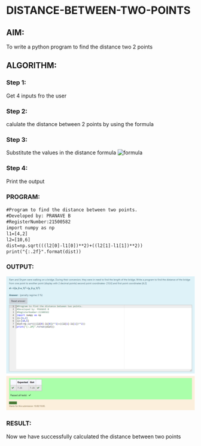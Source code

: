 # DISTANCE-BETWEEN-TWO-POINTS

## AIM:
To write a python program to find the distance two 2 points
## ALGORITHM:

### Step 1: 
Get 4 inputs fro  the user
### Step 2: 
calulate the distance between 2 points by using the formula
### Step 3: 
Substitute the values in the distance formula  ![formula](/formula.jpg)
### Step 4: 
Print the output

### PROGRAM:
~~~
#Program to find the distance between two points.
#Developed by: PRANAVE B
#RegisterNumber:21500582
import numpy as np
l1=[4,2]
l2=[10,6]
dist=np.sqrt(((l2[0]-l1[0])**2)+((l2[1]-l1[1])**2))
print("{:.2f}".format(dist))
~~~  

### OUTPUT:
![github logo](dist.png)

### RESULT:

Now we have successfully calculated the distance between two points
